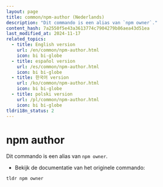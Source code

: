 ```yaml
---
layout: page
title: common/npm-author (Nederlands)
description: "Dit commando is een alias van `npm owner`."
content_hash: 7a2550f5e43a3613774c7904279b86aea43d51ea
last_modified_at: 2024-11-17
related_topics:
  - title: English version
    url: /en/common/npm-author.html
    icon: bi bi-globe
  - title: español version
    url: /es/common/npm-author.html
    icon: bi bi-globe
  - title: 한국어 version
    url: /ko/common/npm-author.html
    icon: bi bi-globe
  - title: polski version
    url: /pl/common/npm-author.html
    icon: bi bi-globe
tldri18n_status: 2
---
```

# npm author

Dit commando is een alias van `npm owner`.

- Bekijk de documentatie van het originele commando:

`tldr npm owner`
